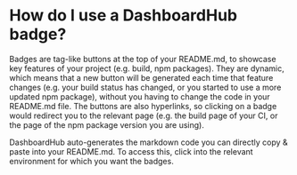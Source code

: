 # How do I use a DashboardHub badge?

Badges are tag-like buttons at the top of your README.md, to showcase key features of your project (e.g. build, npm packages). They are dynamic, which means that a new button will be generated each time that feature changes (e.g. your build status has changed, or you started to use a more updated npm package), without you having to change the code in your README.md file. The buttons are also hyperlinks, so clicking on a badge would redirect you to the relevant page (e.g. the build page of your CI, or the page of the npm package version you are using).

DashboardHub auto-generates the markdown code you can directly copy & paste into your README.md. To access this, click into the relevant environment for which you want the badges.
